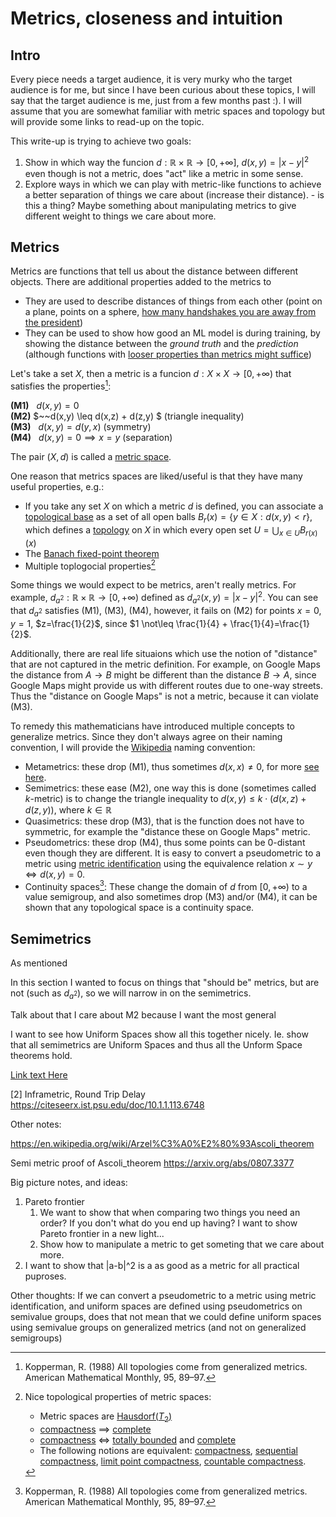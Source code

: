 # Metrics, closeness and intuition

## Intro

Every piece needs a target audience, it is very murky who the target audience is for me, but since I have been curious about these topics, I will say that the target audience is me, just from a few months past :). I will assume that you are somewhat familiar with metric spaces and topology but will provide some links to read-up on the topic.

This write-up is trying to achieve two goals:
1. Show in which way the funcion $d:\mathbb{R}\times \mathbb{R} \rightarrow [0, +\infty]$, $d(x,y)=|x-y|^2$ even though is not a metric, does "act" like a metric in some sense.
2. Explore ways in which we can play with metric-like functions to achieve a better separation of things we care about (increase their distance). - is this a thing? Maybe something about manipulating metrics to give different weight to things we care about more.

## Metrics

Metrics are functions that tell us about the distance between different objects. There are additional properties added to the metrics to

* They are used to describe distances of things from each other (point on a plane, points on a sphere, [how many handshakes you are away from the president](https://en.wikipedia.org/wiki/Six_degrees_of_separation))
* They can be used to show how good an ML model is during training, by showing the distance between the _ground truth_ and the _prediction_ (although functions with [looser properties than metrics might suffice]())

Let's take a set $X$, then a metric is a funcion $d : X \times X \rightarrow [0, +\infty)$ that satisfies the properties[^3]:

**(M1)** $~~d(x,y) = 0$ <br>
**(M2)** $~~d(x,y) \leq d(x,z) + d(z,y) $ (triangle inequality) <br>
**(M3)** $~~d(x,y) = d(y,x)$ (symmetry) <br>
**(M4)** $~~d(x,y) = 0 \implies x = y$ (separation)

The pair $(X, d)$ is called a [metric space](https://en.wikipedia.org/wiki/Metric_space). 

One reason that metrics spaces are liked/useful is that they have many useful properties, e.g.:
* If you take any set $X$ on which a metric $d$ is defined, you can associate a [topological base](https://en.wikipedia.org/wiki/Base_(topology)) as a set of all open balls $B_r(x) = \{y \in X: d(x,y)<r \}$, which defines a [topology](https://en.wikipedia.org/wiki/Topology) on $X$ in which every open set $U=\bigcup_{x\in U} B_{r(x)}(x)$ 
* The [Banach fixed-point theorem](https://en.wikipedia.org/wiki/Banach_fixed-point_theorem)
* Multiple toplogocial properties[^1]

Some things we would expect to be metrics, aren't really metrics. For example, $d_{a^2}: \mathbb{R}\times \mathbb{R} \rightarrow [0,+\infty)$ defined as $d_{a^2}(x,y)=|x-y|^2$. You can see that $d_{a^2}$ satisfies (M1), (M3), (M4), however, it fails on (M2) for points $x=0$, $y=1$, $z=\frac{1}{2}$, since $1 \not\leq \frac{1}{4} + \frac{1}{4}=\frac{1}{2}$.

Additionally, there are real life situaions which use the notion of "distance" that are not captured in the metric definition. For example, on Google Maps the distance from $A\rightarrow B$ might be different than the distance $B\rightarrow A$, since Google Maps might provide us with different routes due to one-way streets. Thus the "distance on Google Maps" is not a metric, because it can violate (M3). 

To remedy this mathematicians have introduced multiple concepts to generalize metrics. Since they don't always agree on their naming convention, I will provide the [Wikipedia](https://en.wikipedia.org/wiki/Metric_space#Generalizations_of_metric_spaces) naming convention:
* Metametrics: these drop (M1), thus sometimes $d(x,x)\neq 0$, for more [see here](https://en.wikipedia.org/wiki/Metric_space#Metametrics_or_partial_metrics).
* Semimetrics: these ease (M2), one way this is done (sometimes called $k$-metric) is to change the triangle inequality to $d(x,y) \leq k \cdot (d(x,z) + d(z,y))$, where $k\in\mathbb{R}$
* Quasimetrics: these drop (M3), that is the function does not have to symmetric, for example  the "distance these on Google Maps" metric.
* Pseudometrics: these drop (M4), thus some points can be 0-distant even though they are different. It is easy to convert a pseudometric to a metric using [metric identification](https://en.wikipedia.org/wiki/Pseudometric_space#Metric_identification) using the equivalence relation $x \sim y \iff d(x,y)=0$.
* Continuity spaces[^3]: These change the domain of $d$ from $[0, +\infty)$ to a value semigroup, and also sometimes drop (M3) and/or (M4), it can be shown that any topological space is a continuity space.



## Semimetrics

As mentioned 

In this section I wanted to focus on things that "should be" metrics, but are not (such as $d_{a^2}$), so we will narrow in on the semimetrics. 


Talk about that I care about M2 because I want the most general 

I want to see how Uniform Spaces show all this together nicely. Ie. show that all semimetrics are Uniform Spaces and thus all the Unform Space theorems hold.



[Link text Here](https://link-url-here.org)
[^1]: Nice topological properties of metric spaces: 
    * Metric spaces are [Hausdorf($T_2$)](https://en.wikipedia.org/wiki/Hausdorff_space)
    * [compactness](https://en.wikipedia.org/wiki/Compact_space) $\implies$ [complete](https://en.wikipedia.org/wiki/Complete_metric_space)
    * [compactness](https://en.wikipedia.org/wiki/Compact_space) $\iff$ [totally bounded](https://en.wikipedia.org/wiki/Totally_bounded_space) and [complete](https://en.wikipedia.org/wiki/Complete_metric_space)
    * The following notions are equivalent: [compactness](https://en.wikipedia.org/wiki/Compact_space), [sequential compactness](https://en.wikipedia.org/wiki/Sequentially_compact_space), [limit point compactness](https://en.wikipedia.org/wiki/Limit_point_compact), [countable compactness](https://en.wikipedia.org/wiki/Countably_compact_space).


[2] Inframetric, Round Trip Delay  https://citeseerx.ist.psu.edu/doc/10.1.1.113.6748

[^3]: Kopperman, R. (1988) All topologies come from
generalized metrics. American Mathematical Monthly,
95, 89–97.


Other notes:

https://en.wikipedia.org/wiki/Arzel%C3%A0%E2%80%93Ascoli_theorem

Semi metric proof of Ascoli_theorem
https://arxiv.org/abs/0807.3377



Big picture notes, and ideas:
1. Pareto frontier  
   1. We want to show that when comparing two things you need an order? If you don't what do you end up having? I want to show Pareto frontier in a new light...
   1. Show how to manipulate a metric to get someting that we care about more.
2. I want to show that |a-b|^2 is a as good as a metric for all practical puproses.


Other thoughts:
If we can convert a pseudometric to a metric using metric identification, and uniform spaces are defined using pseudometrics on semivalue groups, does that not mean that we could define uniform spaces using semivalue groups on generalized metrics (and not on generalized semigroups)